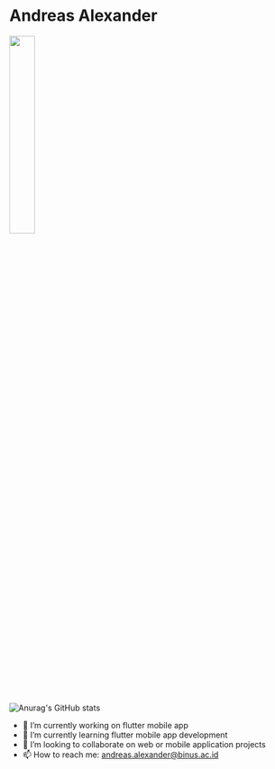 
# Andreas Alexander <br>

<img src="https://pbs.twimg.com/profile_images/1551988035818258433/YdwVIvY2_400x400.jpg" width=30%>

![Anurag's GitHub stats](https://github-readme-stats.vercel.app/api?username=vhsxuz&show_icons=true&theme=cobalt)

- 🔭 I’m currently working on flutter mobile app
- 🌱 I’m currently learning flutter mobile app development
- 👯 I’m looking to collaborate on web or mobile application projects
- 📫 How to reach me: andreas.alexander@binus.ac.id

